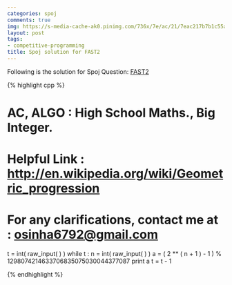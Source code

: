 ```yaml
---
categories: spoj
comments: true
img: https://s-media-cache-ak0.pinimg.com/736x/7e/ac/21/7eac217b7b1c55ab7fd56758e4e181be.jpg
layout: post
tags:
- competitive-programming
title: Spoj solution for FAST2
---
```


Following is the solution for Spoj Question: [FAST2](http://www.spoj.com/problems/FAST2/)

{% highlight cpp %}
# AC, ALGO : High School Maths., Big Integer.

# Helpful Link : http://en.wikipedia.org/wiki/Geometric_progression

# For any clarifications, contact me at : osinha6792@gmail.com

t = int( raw_input( ) )
while t :
    n = int( raw_input( ) )
    a = ( 2 ** ( n + 1 ) - 1 ) % 1298074214633706835075030044377087
    print a
    t = t - 1

{% endhighlight %}